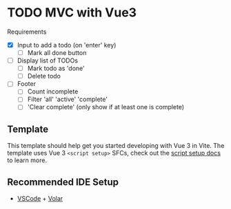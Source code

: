 # TODO MVC with Vue3

Requirements

- [x] Input to add a todo (on 'enter' key)
    - [ ] Mark all done button
- [ ] Display list of TODOs
    - [ ] Mark todo as 'done'
    - [ ] Delete todo
- [ ] Footer
    - [ ] Count incomplete
    - [ ] Filter 'all' 'active' 'complete'
    - [ ] 'Clear complete' (only show if at least one is complete)

## Template

This template should help get you started developing with Vue 3 in Vite. The template uses Vue 3 `<script setup>` SFCs, check out the [script setup docs](https://v3.vuejs.org/api/sfc-script-setup.html#sfc-script-setup) to learn more.

## Recommended IDE Setup

- [VSCode](https://code.visualstudio.com/) + [Volar](https://marketplace.visualstudio.com/items?itemName=johnsoncodehk.volar)
